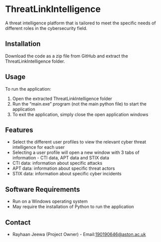 # ThreatLinkIntelligence

A threat intelligence platform that is tailored to meet the specific needs of different roles in the cybersecurity field.

## Installation
Download the code as a zip file from GitHub and extract the ThreatLinkIntelligence folder.

## Usage

To run the application:

1. Open the extracted ThreatLinkIntelligence folder
2. Run the “main.exe” program (not the main python file) to start the application
3. To exit the application, simply close the open application windows

## Features
- Select the different user profiles to view the relevant cyber threat intelligence for each user
- Selecting a user profile will open a new window with 3 tabs of information - CTI data, APT data and STIX data
- CTI data: information about specific attacks
- APT data: information about specific threat actors
- STIX data: information about specific cyber incidents

## Software Requirements
- Run on a Windows operating system
- May require the installation of Python to run the application

## Contact
- Rayhaan Jeewa (Project Owner) - Email:190190646@aston.ac.uk
